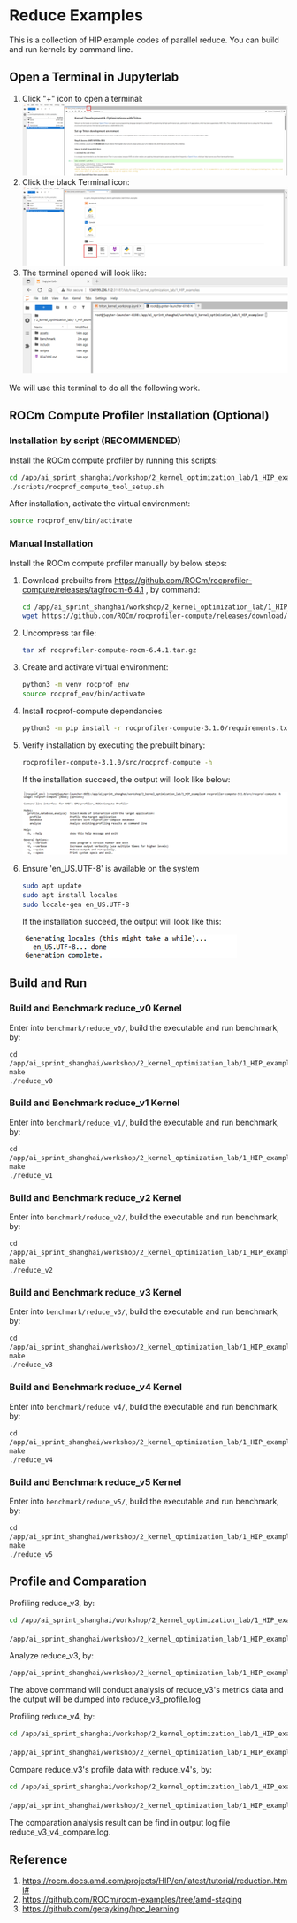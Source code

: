 # Reduce Examples

This is a collection of HIP example codes of parallel reduce. You can build and run kernels by command line.

## Open a Terminal in Jupyterlab
1. Click "+" icon to open a terminal:
   ![OPEN_TERMINAL_IN_NB_0](./assets/activate_terminal_in_nb_0.png)
2. Click the black Terminal icon:
   ![OPEN_TERMINAL_IN_NB_1](./assets/activate_terminal_in_nb_1.png)
3. The terminal opened will look like:
   ![OPEN_TERMINAL_IN_NB_2](./assets/activate_terminal_in_nb_2.png)

We will use this terminal to do all the following work.

## ROCm Compute Profiler Installation (Optional)

### Installation by script (RECOMMENDED)
Install the ROCm compute profiler by running this scripts:
```bash
cd /app/ai_sprint_shanghai/workshop/2_kernel_optimization_lab/1_HIP_examples/
./scripts/rocprof_compute_tool_setup.sh
```
After installation, activate the virtual environment:
```bash
source rocprof_env/bin/activate
```

### Manual Installation
Install the ROCm compute profiler manually by below steps:

1. Download prebuilts from https://github.com/ROCm/rocprofiler-compute/releases/tag/rocm-6.4.1 , by command:
    ```bash
    cd /app/ai_sprint_shanghai/workshop/2_kernel_optimization_lab/1_HIP_examples
    wget https://github.com/ROCm/rocprofiler-compute/releases/download/rocm-6.4.1/rocprofiler-compute-rocm-6.4.1.tar.gz
    ```
2. Uncompress tar file:
    ```bash
    tar xf rocprofiler-compute-rocm-6.4.1.tar.gz
    ```
3. Create and activate virtual environment:
    ```bash
    python3 -m venv rocprof_env
    source rocprof_env/bin/activate
    ```
4. Install rocprof-compute dependancies
    ```bash
    python3 -m pip install -r rocprofiler-compute-3.1.0/requirements.txt
    ```
5. Verify installation by executing the prebuilt binary:
    ```bash
    rocprofiler-compute-3.1.0/src/rocprof-compute -h
    ```
    If the installation succeed, the output will look like below:

    ![INSTALLATION_VERIFY](./assets/rocprof_install_verify.png)

6. Ensure 'en_US.UTF-8' is available on the system
   ```bash
   sudo apt update
   sudo apt install locales
   sudo locale-gen en_US.UTF-8
   ```
   If the installation succeed, the output will look like this:

   ![LOCALE_INSTALLATION_VERIFY](./assets/locale_install_verify.png)

## Build and Run

### Build and Benchmark reduce_v0 Kernel
Enter into `benchmark/reduce_v0/`, build the executable and run benchmark, by:
```console
cd /app/ai_sprint_shanghai/workshop/2_kernel_optimization_lab/1_HIP_examples/benchmark/reduce_v0/
make
./reduce_v0
```

### Build and Benchmark reduce_v1 Kernel
Enter into `benchmark/reduce_v1/`, build the executable and run benchmark, by:
```console
cd /app/ai_sprint_shanghai/workshop/2_kernel_optimization_lab/1_HIP_examples/benchmark/reduce_v1/
make
./reduce_v1
```

### Build and Benchmark reduce_v2 Kernel
Enter into `benchmark/reduce_v2/`, build the executable and run benchmark, by:
```console
cd /app/ai_sprint_shanghai/workshop/2_kernel_optimization_lab/1_HIP_examples/benchmark/reduce_v2/
make
./reduce_v2
```

### Build and Benchmark reduce_v3 Kernel
Enter into `benchmark/reduce_v3/`, build the executable and run benchmark, by:
```console
cd /app/ai_sprint_shanghai/workshop/2_kernel_optimization_lab/1_HIP_examples/benchmark/reduce_v3/
make
./reduce_v3
```

### Build and Benchmark reduce_v4 Kernel
Enter into `benchmark/reduce_v4/`, build the executable and run benchmark, by:
```console
cd /app/ai_sprint_shanghai/workshop/2_kernel_optimization_lab/1_HIP_examples/benchmark/reduce_v4/
make
./reduce_v4
```

### Build and Benchmark reduce_v5 Kernel
Enter into `benchmark/reduce_v5/`, build the executable and run benchmark, by:
```console
cd /app/ai_sprint_shanghai/workshop/2_kernel_optimization_lab/1_HIP_examples/benchmark/reduce_v5/
make
./reduce_v5
```

## Profile and Comparation

Profiling reduce_v3, by:
```bash
cd /app/ai_sprint_shanghai/workshop/2_kernel_optimization_lab/1_HIP_examples/benchmark/

/app/ai_sprint_shanghai/workshop/2_kernel_optimization_lab/1_HIP_examples/rocprofiler-compute-3.1.0/src/rocprof-compute profile -n reduce_v3_data -- ./reduce_v3/reduce_v3
```

Analyze reduce_v3, by:
```bash
/app/ai_sprint_shanghai/workshop/2_kernel_optimization_lab/1_HIP_examples/rocprofiler-compute-3.1.0/src/rocprof-compute analyze -p workloads/reduce_v3_data/MI300/ -o reduce_v3_profile.log
```

The above command will conduct analysis of reduce_v3's metrics data and the output will be dumped into reduce_v3_profile.log

Profiling reduce_v4, by:
```bash
cd /app/ai_sprint_shanghai/workshop/2_kernel_optimization_lab/1_HIP_examples/benchmark/

/app/ai_sprint_shanghai/workshop/2_kernel_optimization_lab/1_HIP_examples/rocprofiler-compute-3.1.0/src/rocprof-compute profile -n reduce_v4_data -- ./reduce_v4/reduce_v4
```

Compare reduce_v3's profile data with reduce_v4's, by:
```bash
cd /app/ai_sprint_shanghai/workshop/2_kernel_optimization_lab/1_HIP_examples/benchmark/

/app/ai_sprint_shanghai/workshop/2_kernel_optimization_lab/1_HIP_examples/rocprofiler-compute-3.1.0/src/rocprof-compute analyze -p workloads/reduce_v3_data/MI300/ -p workloads/reduce_v4_data/MI300/ | tee reduce_v3_v4_compare.log
```

The comparation analysis result can be find in output log file reduce_v3_v4_compare.log.

## Reference
1. https://rocm.docs.amd.com/projects/HIP/en/latest/tutorial/reduction.html#
2. https://github.com/ROCm/rocm-examples/tree/amd-staging
3. https://github.com/gerayking/hpc_learning